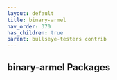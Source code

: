 ```yaml
---
layout: default
title: binary-armel
nav_order: 370
has_children: true
parent: bullseye-testers contrib
---
```


## binary-armel Packages
